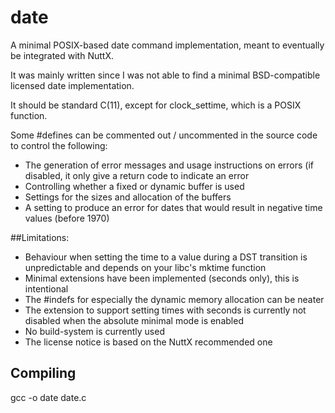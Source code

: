 # date
A minimal POSIX-based date command implementation, meant to eventually be integrated with NuttX.

It was mainly written since I was not able to find a minimal BSD-compatible licensed date implementation.

It should be standard C(11), except for clock_settime, which is a POSIX function.

Some #defines can be commented out / uncommented in the source code to control the following:

- The generation of error messages and usage instructions on errors (if disabled, it only give a return code to indicate an error
- Controlling whether a fixed or dynamic buffer is used
- Settings for the sizes and allocation of the buffers
- A setting to produce an error for dates that would result in negative time values (before 1970)

##Limitations:

- Behaviour when setting the time to a value during a DST transition is unpredictable and depends on your libc's mktime function
- Minimal extensions have been implemented (seconds only), this is intentional
- The #indefs for especially the dynamic memory allocation can be neater
- The extension to support setting times with seconds is currently not disabled when the absolute minimal mode is enabled
- No build-system is currently used
- The license notice is based on the NuttX recommended one

## Compiling

gcc -o date date.c
